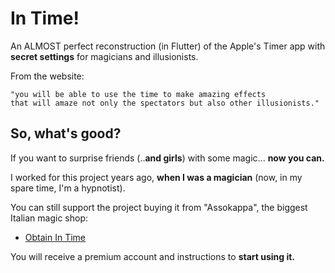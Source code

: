 # In Time!

An ALMOST perfect reconstruction (in Flutter)
of the Apple's Timer app with **secret settings** 
for magicians and illusionists.

From the website:

    "you will be able to use the time to make amazing effects
    that will amaze not only the spectators but also other illusionists."

## So, what's good?

If you want to surprise friends (..**and girls**) 
with some magic... 
**now you can.**

I worked for this project years ago, **when I was a magician** (now, in my spare time,  I'm a hypnotist).

You can still support the project buying it from "Assokappa", the biggest Italian magic shop:

- [Obtain In Time](https://www.lassonellamanica.com/prodotto/in-time-di-edoardo-mongardini/)

You will receive a premium account and instructions to **start using it.**
